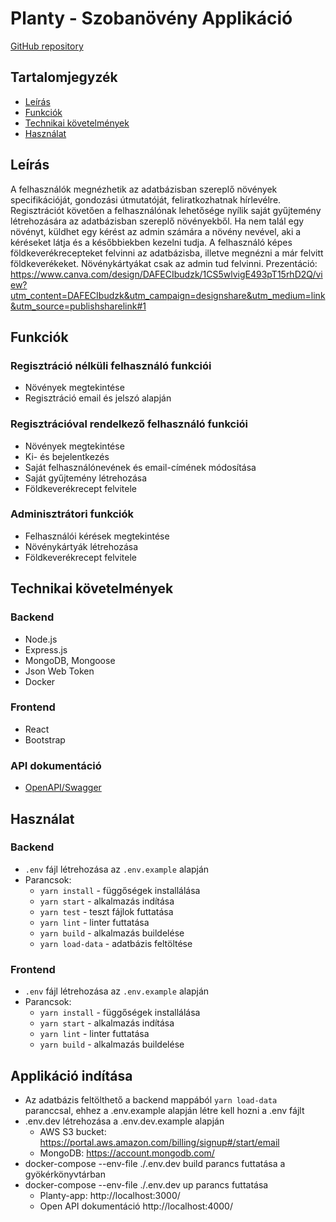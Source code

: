 # Planty - Szobanövény Applikáció   
[GitHub repository](https://github.com/green-fox-academy/noroon-masterwork)


## Tartalomjegyzék
* [Leírás](#leírás)
* [Funkciók](#funkciók)
* [Technikai követelmények](#technikai-követelmények)
* [Használat](#használat)


## Leírás
A felhasználók megnézhetik az adatbázisban szereplő növények specifikációját, gondozási útmutatóját, feliratkozhatnak hírlevélre.
Regisztrációt követően a felhasználónak lehetősége nyílik saját gyűjtemény létrehozására az adatbázisban szereplő növényekből. Ha nem talál egy növényt, küldhet egy kérést az admin számára a növény nevével, aki a kéréseket látja és a későbbiekben kezelni tudja. A felhasználó képes földkeverékrecepteket felvinni az adatbázisba, illetve megnézni a már felvitt földkeverékeket.
Növénykártyákat csak az admin tud felvinni.
Prezentáció: https://www.canva.com/design/DAFECIbudzk/1CS5wlvigE493pT15rhD2Q/view?utm_content=DAFECIbudzk&utm_campaign=designshare&utm_medium=link&utm_source=publishsharelink#1

## Funkciók

### Regisztráció nélküli felhasználó funkciói
- Növények megtekintése
- Regisztráció email és jelszó alapján

### Regisztrációval rendelkező felhasználó funkciói
- Növények megtekintése
- Ki- és bejelentkezés
- Saját felhasználónevének és email-címének módosítása
- Saját gyűjtemény létrehozása 
- Földkeverékrecept felvitele

### Adminisztrátori funkciók
- Felhasználói kérések megtekintése
- Növénykártyák létrehozása
- Földkeverékrecept felvitele

## Technikai követelmények

### Backend
- Node.js
- Express.js
- MongoDB, Mongoose
- Json Web Token
- Docker

### Frontend
- React
- Bootstrap

### API dokumentáció
- [OpenAPI/Swagger](open-api-doc)

## Használat

### Backend
- `.env` fájl létrehozása az `.env.example` alapján
- Parancsok:
  - `yarn install` - függőségek installálása
  - `yarn start` - alkalmazás indítása
  - `yarn test` - teszt fájlok futtatása
  - `yarn lint` - linter futtatása
  - `yarn build` - alkalmazás buildelése
  - `yarn load-data` - adatbázis feltöltése

### Frontend
- `.env` fájl létrehozása az `.env.example` alapján
- Parancsok:
  - `yarn install` - függőségek installálása
  - `yarn start` - alkalmazás indítása
  - `yarn lint` - linter futtatása
  - `yarn build` - alkalmazás buildelése

## Applikáció indítása
- Az adatbázis feltölthető a backend mappából `yarn load-data` paranccsal, ehhez a .env.example alapján létre kell hozni a .env fájlt
- .env.dev létrehozása a .env.dev.example alapján
  - AWS S3 bucket: https://portal.aws.amazon.com/billing/signup#/start/email
  - MongoDB: https://account.mongodb.com/
- docker-compose --env-file ./.env.dev build parancs futtatása a gyökérkönyvtárban
- docker-compose --env-file ./.env.dev up parancs futtatása
  - Planty-app: http://localhost:3000/
  - Open API dokumentáció http://localhost:4000/
